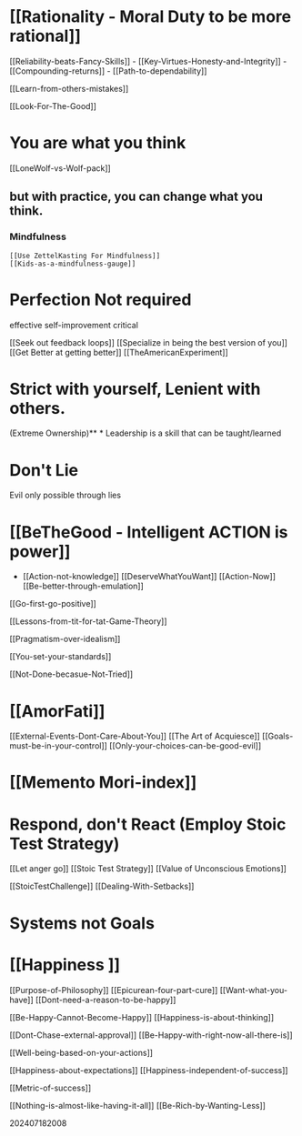 # [[Rationality - Moral Duty to be more rational]]

[[Reliability-beats-Fancy-Skills]]
	- [[Key-Virtues-Honesty-and-Integrity]]
	- [[Compounding-returns]]
	- [[Path-to-dependability]]

[[Learn-from-others-mistakes]]

[[Look-For-The-Good]]

# You are what you think

[[LoneWolf-vs-Wolf-pack]]

## but with practice, you can change what you think.

### Mindfulness
	[[Use ZettelKasting For Mindfulness]]
	[[Kids-as-a-mindfulness-gauge]]

# Perfection Not required
effective self-improvement critical

[[Seek out feedback loops]]
[[Specialize in being the best version of you]]
[[Get Better at getting better]]
[[TheAmericanExperiment]]



# Strict with yourself, Lenient with others.
(Extreme Ownership)**
	*  Leadership is a skill that can be taught/learned

# Don't Lie
 Evil only possible through lies

# [[BeTheGood - Intelligent ACTION is power]]

* [[Action-not-knowledge]]
	[[DeserveWhatYouWant]]
	[[Action-Now]]
	[[Be-better-through-emulation]]


[[Go-first-go-positive]]

[[Lessons-from-tit-for-tat-Game-Theory]]

[[Pragmatism-over-idealism]]

[[You-set-your-standards]]

[[Not-Done-becasue-Not-Tried]]


# [[AmorFati]]

[[External-Events-Dont-Care-About-You]]
[[The Art of Acquiesce]]
[[Goals-must-be-in-your-control]]
[[Only-your-choices-can-be-good-evil]]


# [[Memento Mori-index]]




# Respond, don't React (Employ Stoic Test Strategy)
[[Let anger go]]
[[Stoic Test Strategy]]
[[Value of Unconscious Emotions]]

[[StoicTestChallenge]]
[[Dealing-With-Setbacks]]

# Systems not Goals


# [[Happiness ]]


[[Purpose-of-Philosophy]]
[[Epicurean-four-part-cure]]
[[Want-what-you-have]]
[[Dont-need-a-reason-to-be-happy]]

[[Be-Happy-Cannot-Become-Happy]]
[[Happiness-is-about-thinking]]


[[Dont-Chase-external-approval]]
[[Be-Happy-with-right-now-all-there-is]]

[[Well-being-based-on-your-actions]]

[[Happiness-about-expectations]]
[[Happiness-independent-of-success]]

[[Metric-of-success]]

[[Nothing-is-almost-like-having-it-all]]
[[Be-Rich-by-Wanting-Less]]

202407182008
